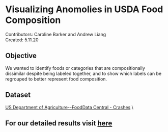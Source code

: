 # Visualizing Anomolies in USDA Food Composition 
Contributors: Caroline Barker and Andrew Liang \
Created: 5.11.20

## Objective
We wanted to identify foods or categories that are compositionally dissimilar despite being labeled together, and to show which labels can be regrouped to better represent food composition.


## Dataset
[US Department of Agriculture--FoodData Central - Crashes](https://fdc.nal.usda.gov/) \


## For our detailed results visit [here](https://github.com/CarolineNB/Large-Scale-Visual-Analytics/blob/master/USDA%20Food%20Compositions/Mini-Project_%20USDA%20Food%20Composition.pdf)
